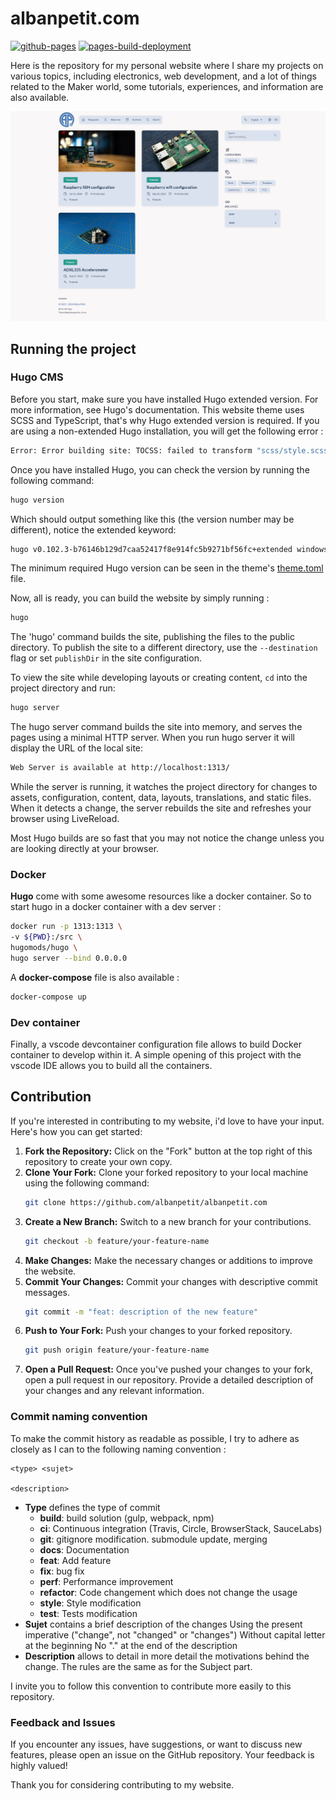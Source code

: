 # albanpetit.com

[![github-pages](https://github.com/AlbanPetit/albanpetit.com/actions/workflows/gh-pages.yml/badge.svg)](https://github.com/AlbanPetit/albanpetit.com/actions/workflows/gh-pages.yml)
[![pages-build-deployment](https://github.com/AlbanPetit/albanpetit.com/actions/workflows/pages/pages-build-deployment/badge.svg)](https://github.com/AlbanPetit/albanpetit.com/actions/workflows/pages/pages-build-deployment)

Here is the repository for my personal website where I share my projects on
various topics, including electronics, web development, and a lot of
things related to the Maker world, some tutorials, experiences, and
information are also available.

![albanpetit.com](https://github.com/albanpetit/albanpetit.com/blob/master/static/github-readme.png)

## Running the project

### Hugo CMS

Before you start, make sure you have installed Hugo extended version. For more information, see Hugo's documentation.
This website theme uses SCSS and TypeScript, that's why Hugo extended version is required. If you are using a non-extended Hugo installation, you will get the following error :

```bash
Error: Error building site: TOCSS: failed to transform "scss/style.scss" (text/x-scss): this feature is not available in your current Hugo version
```

Once you have installed Hugo, you can check the version by running the following command:

```bash
hugo version
```

Which should output something like this (the version number may be different), notice the extended keyword:

```bash
hugo v0.102.3-b76146b129d7caa52417f8e914fc5b9271bf56fc+extended windows/amd64 BuildDate=2022-09-01T10:16:19Z VendorInfo=gohugoio
```

The minimum required Hugo version can be seen in the theme's [theme.toml](https://github.com/albanpetit/albanpetit.com-theme/blob/master/theme.toml) file.

Now, all is ready, you can build the website by simply running :

```bash
hugo
```

The 'hugo' command builds the site, publishing the files to the public directory.
To publish the site to a different directory, use the `--destination` flag or set `publishDir` in the site configuration.

To view the site while developing layouts or creating content, `cd` into the project directory and run:

```bash
hugo server
```

The hugo server command builds the site into memory, and serves the pages using a minimal HTTP server. When you run hugo server it will display the URL of the local site:

```bash
Web Server is available at http://localhost:1313/
```

While the server is running, it watches the project directory for changes to assets, configuration, content, data, layouts, translations, and static files. When it detects a change, the server rebuilds the site and refreshes your browser using LiveReload.

Most Hugo builds are so fast that you may not notice the change unless you are looking directly at your browser.

### Docker

**Hugo** come with some awesome resources like a docker container. So to start hugo in a docker container with a dev server :

```bash
docker run -p 1313:1313 \
-v ${PWD}:/src \
hugomods/hugo \
hugo server --bind 0.0.0.0
```

A **docker-compose** file is also available : 

```bash
docker-compose up
```

### Dev container

Finally, a vscode devcontainer configuration file allows to build Docker container to develop within it. A simple opening of this project with the vscode IDE allows you to build all the containers.

## Contribution

If you're interested in contributing to my website, i'd love to have your input. Here's how you can get started:

1. **Fork the Repository:** Click on the "Fork" button at the top right of this repository to create your own copy.
2. **Clone Your Fork:** Clone your forked repository to your local machine using the following command:
   ```bash
   git clone https://github.com/albanpetit/albanpetit.com
   ```
3. **Create a New Branch:** Switch to a new branch for your contributions.
   ```bash
   git checkout -b feature/your-feature-name
   ```
4. **Make Changes:** Make the necessary changes or additions to improve the website.
5. **Commit Your Changes:** Commit your changes with descriptive commit messages.
   ```bash
   git commit -m "feat: description of the new feature"
   ```
6. **Push to Your Fork:** Push your changes to your forked repository.
   ```bash
   git push origin feature/your-feature-name
   ```
7. **Open a Pull Request:** Once you've pushed your changes to your fork, open a pull request in our repository. Provide a detailed description of your changes and any relevant information.

### Commit naming convention

To make the commit history as readable as possible, I try to adhere as closely as I can to the following naming convention :

```
<type> <sujet>

<description>
```

- **Type** defines the type of commit
  - **build**: build solution (gulp, webpack, npm)
  - **ci**: Continuous integration (Travis, Circle, BrowserStack, SauceLabs)
  - **git**: gitignore modification. submodule update, merging
  - **docs**: Documentation
  - **feat**: Add feature
  - **fix**: bug fix
  - **perf**: Performance improvement
  - **refactor**: Code changement which does not change the usage
  - **style**: Style modification
  - **test**: Tests modification
- **Sujet** contains a brief description of the changes
  Using the present imperative ("change", not "changed" or "changes")
  Without capital letter at the beginning
  No "." at the end of the description
- **Description** allows to detail in more detail the motivations behind
  the change. The rules are the same as for the Subject part.

I invite you to follow this convention to contribute more easily to this repository.

### Feedback and Issues

If you encounter any issues, have suggestions, or want to discuss new features,
please open an issue on the GitHub repository. Your feedback is highly valued!

Thank you for considering contributing to my website.
